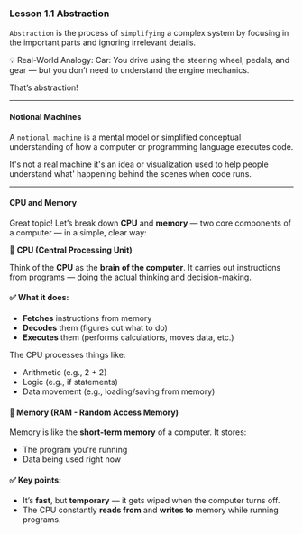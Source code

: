 ### Lesson 1.1 Abstraction

`Abstraction` is the process of `simplifying` a complex system by focusing in the important parts and ignoring irrelevant details.

💡 Real-World Analogy:
Car: You drive using the steering wheel, pedals, and gear — but you don’t need to understand the engine mechanics.

That’s abstraction!

---

#### **Notional Machines**

A `notional machine` is a mental model or simplified conceptual understanding of how a computer or programming language executes code.

It's not a real machine it's an idea or visualization used to help people understand what' happening behind the scenes when code runs.

---

#### **CPU and Memory**

Great topic! Let’s break down **CPU** and **memory** — two core components of a computer — in a simple, clear way:

🧠 **CPU (Central Processing Unit)**

Think of the **CPU** as the **brain of the computer**.
It carries out instructions from programs — doing the actual thinking and decision-making.

#### ✅ What it does:

- **Fetches** instructions from memory
- **Decodes** them (figures out what to do)
- **Executes** them (performs calculations, moves data, etc.)

The CPU processes things like:

- Arithmetic (e.g., 2 + 2)
- Logic (e.g., if statements)
- Data movement (e.g., loading/saving from memory)

#### 💾 **Memory (RAM - Random Access Memory)**

Memory is like the **short-term memory** of a computer.
It stores:

- The program you're running
- Data being used right now

#### ✅ Key points:

- It’s **fast**, but **temporary** — it gets wiped when the computer turns off.
- The CPU constantly **reads from** and **writes to** memory while running programs.
